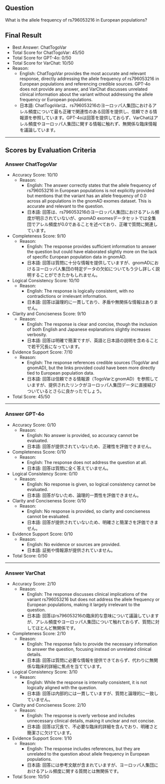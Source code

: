 ## Question

What is the allele frequency of rs796053216 in European populations?

## Final Result

- Best Answer: ChatTogoVar
- Total Score for ChatTogoVar: 45/50
- Total Score for GPT-4o: 0/50
- Total Score for VarChat: 10/50
- Reason:
  - English: ChatTogoVar provides the most accurate and relevant response, directly addressing the allele frequency of rs796053216 in European populations and referencing credible sources. GPT-4o does not provide any answer, and VarChat discusses unrelated clinical information about the variant without addressing the allele frequency or European populations.
  - 日本語: ChatTogoVarは、rs796053216のヨーロッパ人集団におけるアレル頻度について最も正確で関連性のある回答を提供し、信頼できる情報源を参照しています。GPT-4oは回答を提供しておらず、VarChatはアレル頻度やヨーロッパ人集団に関する情報に触れず、無関係な臨床情報を議論しています。

---

## Scores by Evaluation Criteria

### Answer ChatTogoVar
- Accuracy Score: 10/10
  - Reason: 
    - English: The answer correctly states that the allele frequency of rs796053216 in European populations is not explicitly provided but mentions that the variant has an allele frequency of 0.0 across all populations in the gnomAD exomes dataset. This is accurate and relevant to the question.
    - 日本語: 回答は、rs796053216のヨーロッパ人集団におけるアレル頻度が明示されていないが、gnomAD exomesデータセットでは全集団でアレル頻度が0.0であることを述べており、正確で質問に関連しています。
- Completeness Score: 9/10
  - Reason: 
    - English: The response provides sufficient information to answer the question but could have elaborated slightly more on the lack of specific European population data in gnomAD.
    - 日本語: 回答は質問に十分な情報を提供していますが、gnomADにおけるヨーロッパ人集団の特定データの欠如についてもう少し詳しく説明することができたかもしれません。
- Logical Consistency Score: 10/10
  - Reason: 
    - English: The response is logically consistent, with no contradictions or irrelevant information.
    - 日本語: 回答は論理的に一貫しており、矛盾や無関係な情報はありません。
- Clarity and Conciseness Score: 9/10
  - Reason: 
    - English: The response is clear and concise, though the inclusion of both English and Japanese explanations slightly increases verbosity.
    - 日本語: 回答は明確で簡潔ですが、英語と日本語の説明を含めることで若干冗長になっています。
- Evidence Support Score: 7/10
  - Reason: 
    - English: The response references credible sources (TogoVar and gnomAD), but the links provided could have been more directly tied to European population data.
    - 日本語: 回答は信頼できる情報源（TogoVarとgnomAD）を参照していますが、提供されたリンクがヨーロッパ人集団データに直接結びついているとさらに良かったでしょう。
- Total Score: 45/50

---

### Answer GPT-4o
- Accuracy Score: 0/10
  - Reason: 
    - English: No answer is provided, so accuracy cannot be evaluated.
    - 日本語: 回答が提供されていないため、正確性を評価できません。
- Completeness Score: 0/10
  - Reason: 
    - English: The response does not address the question at all.
    - 日本語: 回答は質問に全く答えていません。
- Logical Consistency Score: 0/10
  - Reason: 
    - English: No response is given, so logical consistency cannot be evaluated.
    - 日本語: 回答がないため、論理的一貫性を評価できません。
- Clarity and Conciseness Score: 0/10
  - Reason: 
    - English: No response is provided, so clarity and conciseness cannot be evaluated.
    - 日本語: 回答が提供されていないため、明確さと簡潔さを評価できません。
- Evidence Support Score: 0/10
  - Reason: 
    - English: No evidence or sources are provided.
    - 日本語: 証拠や情報源が提供されていません。
- Total Score: 0/50

---

### Answer VarChat
- Accuracy Score: 2/10
  - Reason: 
    - English: The response discusses clinical implications of the variant rs796053216 but does not address the allele frequency or European populations, making it largely irrelevant to the question.
    - 日本語: 回答はrs796053216の臨床的な意味について議論していますが、アレル頻度やヨーロッパ人集団について触れておらず、質問に対してほとんど無関係です。
- Completeness Score: 2/10
  - Reason: 
    - English: The response fails to provide the necessary information to answer the question, focusing instead on unrelated clinical details.
    - 日本語: 回答は質問に必要な情報を提供できておらず、代わりに無関係な臨床的詳細に焦点を当てています。
- Logical Consistency Score: 3/10
  - Reason: 
    - English: While the response is internally consistent, it is not logically aligned with the question.
    - 日本語: 回答は内部的には一貫していますが、質問と論理的に一致していません。
- Clarity and Conciseness Score: 2/10
  - Reason: 
    - English: The response is overly verbose and includes unnecessary clinical details, making it unclear and not concise.
    - 日本語: 回答は冗長で、不必要な臨床的詳細を含んでおり、明確さと簡潔さに欠けています。
- Evidence Support Score: 1/10
  - Reason: 
    - English: The response includes references, but they are unrelated to the question about allele frequency in European populations.
    - 日本語: 回答には参考文献が含まれていますが、ヨーロッパ人集団におけるアレル頻度に関する質問とは無関係です。
- Total Score: 10/50